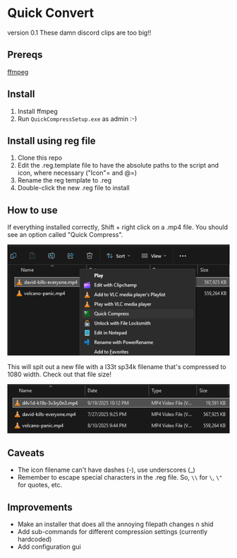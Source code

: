 # Quick Convert

version 0.1
These damn discord clips are too big!!

## Prereqs 

[ffmpeg](https://ffmpeg.org/)

## Install

1. Install ffmpeg
2. Run `QuickCompressSetup.exe` as admin :-)

## Install using reg file

1. Clone this repo
2. Edit the .reg.template file to have the absolute paths to the script and icon, where necessary ("Icon"= and @=)
3. Rename the reg template to .reg
4. Double-click the new .reg file to install

## How to use

If everything installed correctly, Shift + right click on a .mp4 file. You should see an option called "Quick Compress".

![yay it worked](images/successful-install.png)

This will spit out a new file with a l33t sp34k filename that's compressed to 1080 width. Check out that file size!

![wow it actually worked](images/successful-operation.png)

## Caveats

* The icon filename can't have dashes (-), use underscores (_)
* Remember to escape special characters in the .reg file. So, `\\` for `\`, `\"` for quotes, etc.

## Improvements

* Make an installer that does all the annoying filepath changes n shid
* Add sub-commands for different compression settings (currently hardcoded)
* Add configuration gui
